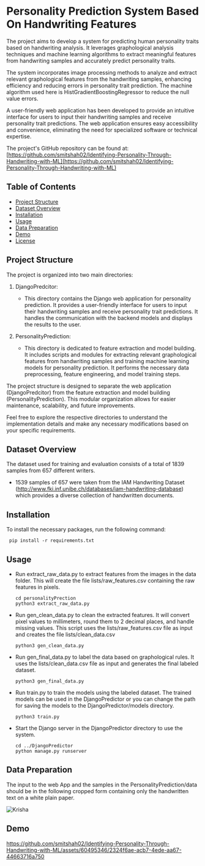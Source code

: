 # Personality Prediction System Based On Handwriting Features

The project aims to develop a system for predicting human personality traits based on handwriting analysis. It leverages graphological analysis techniques and machine learning algorithms to extract meaningful features from handwriting samples and accurately predict personality traits.

The system incorporates image processing methods to analyze and extract relevant graphological features from the handwriting samples, enhancing efficiency and reducing errors in personality trait prediction. The machine algorithm used here is HistGradientBoostingRegressor to reduce the null value errors.

A user-friendly web application has been developed to provide an intuitive interface for users to input their handwriting samples and receive personality trait predictions. The web application ensures easy accessibility and convenience, eliminating the need for specialized software or technical expertise.

The project's GitHub repository can be found at: [https://github.com/smitshah02/Identifying-Personality-Through-Handwriting-with-ML](https://github.com/smitshah02/Identifying-Personality-Through-Handwriting-with-ML)

## Table of Contents

- [Project Structure](#project-structure)
- [Dataset Overview](#dataset-overview)
- [Installation](#installation)
- [Usage](#usage)
- [Data Preparation](#data-preparation)
- [Demo](#demo)
- [License](#license)

## Project Structure

The project is organized into two main directories:

1. DjangoPredcitor:
   - This directory contains the Django web application for personality prediction. It provides a user-friendly interface for users to input their handwriting samples and receive personality trait predictions. It handles the communication with the backend models and displays the results to the user.

2. PersonalityPrediction:
   - This directory is dedicated to feature extraction and model building. It includes scripts and modules for extracting relevant graphological features from handwriting samples and training machine learning models for personality prediction. It performs the necessary data preprocessing, feature engineering, and model training steps.

The project structure is designed to separate the web application (DjangoPredcitor) from the feature extraction and model building (PersonalityPrediction). This modular organization allows for easier maintenance, scalability, and future improvements.

Feel free to explore the respective directories to understand the implementation details and make any necessary modifications based on your specific requirements.

## Dataset Overview

The dataset used for training and evaluation consists of a total of 1839 samples from 657 different writers. 

- 1539 samples of 657 were taken from the IAM Handwriting Dataset (http://www.fki.inf.unibe.ch/databases/iam-handwriting-database) which provides a diverse collection of handwritten documents.

## Installation

To install the necessary packages, run the following command:

 ```
  pip install -r requirements.txt
 ```
 
## Usage

- Run extract_raw_data.py to extract features from the images in the data folder. This will create the file lists/raw_features.csv       containing the raw features in pixels.

  ```
  cd personalityPrection
  python3 extract_raw_data.py
  ```
  
- Run gen_clean_data.py to clean the extracted features. It will convert pixel values to millimeters, round them to 2 decimal places, and handle missing values. This script uses the lists/raw_features.csv file as input and creates the file lists/clean_data.csv

  ```
  python3 gen_clean_data.py
  ```
  
- Run gen_final_data.py to label the data based on graphological rules. It uses the lists/clean_data.csv file as input and generates the final labeled dataset.

  ```
  python3 gen_final_data.py
  ```
  
- Run train.py to train the models using the labeled dataset. The trained models can be used in the DjangoPredictor or you can change the path for saving the models to the DjangoPredictor/models directory.

  ```
  python3 train.py
  ```
  
- Start the Django server in the DjangoPredictor directory to use the system.

  ```
  cd ../DjangoPredictor
  python manage.py runserver
  ```

## Data Preparation

The input to the web App and the samples in the PersonalityPrediction/data should be in the following cropped form containing only the handwritten text on a white plain paper.



![Krisha](https://github.com/smitshah02/Identifying-Personality-Through-Handwriting-with-ML/assets/60495346/2858d728-c686-4a08-9014-f6d24f4d00e8)

## Demo



https://github.com/smitshah02/Identifying-Personality-Through-Handwriting-with-ML/assets/60495346/2324f6ae-acb7-4ede-aa67-44663716a750




